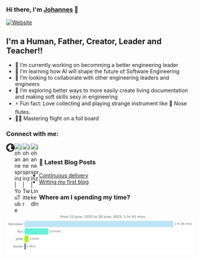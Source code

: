 ### Hi there, I'm [Johannes][website] 👋

[![Website](https://img.shields.io/website?label=johannesprinz.com&style=for-the-badge&url=https%3A%2F%2Fwww.johannesprinz.com)](https://www.johannesprinz.com)

<!--
**johannesprinz/johannesprinz** is a ✨ _special_ ✨ repository because its `README.md` (this file) appears on your GitHub profile.

Here are some ideas to get you started:

- 🔭 I’m currently working on ...
- 🌱 I’m currently learning ...
- 👯 I’m looking to collaborate on ...
- 🤔 I’m looking for help with ...
- 💬 Ask me about ...
- 📫 How to reach me: ...
- 😄 Pronouns: ...
- ⚡ Fun fact: ...
-->

## I'm a Human, Father, Creator, Leader and Teacher!!

- 🔭 I’m currently working on becomming a better engineering leader
- 🌱 I’m learning how AI will shape the future of Software Engineering
- 👯 I’m looking to collaborate with other engineering leaders and engineers
- 🤔 I’m exploring better ways to more easily create living documentation and making soft skills sexy in engineering
- ⚡ Fun fact: Love collecting and playing strange instrument like 👃 Nose flutes.
- 🏄‍♀️ Mastering flight on a foil board


### Connect with me:

[<img align="left" alt="www.johannesprinz.com" width="22px" src="https://raw.githubusercontent.com/iconic/open-iconic/master/svg/globe.svg" />][website]
[<img align="left" alt="johannesprinz | YouTube" width="22px" src="https://cdn.jsdelivr.net/npm/simple-icons@v3/icons/youtube.svg" />](https://youtube.com/playlist?list=PLbB0DkO_4qsTM3LAO-1d7lkvY2PtRyEpQ)
[<img align="left" alt="johannesprinz | Twitter" width="22px" src="https://cdn.jsdelivr.net/npm/simple-icons@v3/icons/twitter.svg" />](https://twitter.com/pr1nzj)
[<img align="left" alt="johannesprinz | LinkedIn" width="22px" src="https://cdn.jsdelivr.net/npm/simple-icons@v3/icons/linkedin.svg" />](https://www.linkedin.com/in/johannesprinz)
</br>

### 📕 Latest Blog Posts

<!-- BLOG-POST-LIST:START -->
- [Continuous delivery](/posts/02-ci/)
- [Writing my first blog](/posts/01-writing-my-first-blog/)
<!-- BLOG-POST-LIST:END -->

### Where am I spending my time?

<img src="https://github.com/johannesprinz/johannesprinz/blob/wakatimeintegration/images/stat.svg" alt="WakaTime Activity"/>


[website]: https://www.johannesprinz.com
